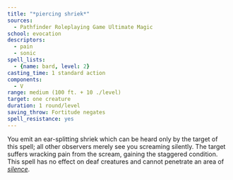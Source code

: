 ```yaml
---
title: "*piercing shriek*"
sources:
  - Pathfinder Roleplaying Game Ultimate Magic
school: evocation
descriptors:
  - pain
  - sonic
spell_lists:
  - {name: bard, level: 2}
casting_time: 1 standard action
components:
  - V
range: medium (100 ft. + 10 ./level)
target: one creature
duration: 1 round/level
saving_throw: Fortitude negates
spell_resistance: yes
---
```


You emit an ear-splitting shriek which can be heard only by the target of this spell; all other observers merely see you screaming silently. The target suffers wracking pain from the scream, gaining the staggered condition. This spell has no effect on deaf creatures and cannot penetrate an area of [*silence*](/spells/silence/).

